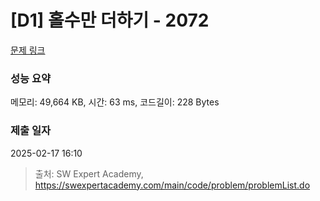 # [D1] 홀수만 더하기 - 2072 

[문제 링크](https://swexpertacademy.com/main/code/problem/problemDetail.do?contestProbId=AV5QSEhaA5sDFAUq) 

### 성능 요약

메모리: 49,664 KB, 시간: 63 ms, 코드길이: 228 Bytes

### 제출 일자

2025-02-17 16:10



> 출처: SW Expert Academy, https://swexpertacademy.com/main/code/problem/problemList.do